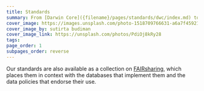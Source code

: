 ```yaml
---
title: Standards
summary: From [Darwin Core]({filename}/pages/standards/dwc/index.md) to [WGSRPD]({filename}/pages/standards/wgsrpd/index.md): TDWG standards aid the exchange of biodiversity information.
cover_image: https://images.unsplash.com/photo-1518709766631-a6a7f45921c3
cover_image_by: sutirta budiman
cover_image_link: https://unsplash.com/photos/PdiOj8kRy28
tags: 
page_order: 1
subpages_order: reverse
---
```


Our standards are also available as a collection on [FAIRsharing](https://fairsharing.org/collection/TDWGBiodiversity), which places them in context with the databases that implement them and the data policies that endorse their use.

<!-- subpages -->

